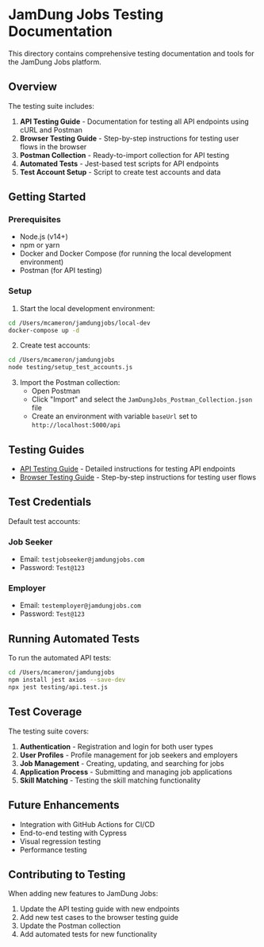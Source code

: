 # JamDung Jobs Testing Documentation

This directory contains comprehensive testing documentation and tools for the JamDung Jobs platform.

## Overview

The testing suite includes:

1. **API Testing Guide** - Documentation for testing all API endpoints using cURL and Postman
2. **Browser Testing Guide** - Step-by-step instructions for testing user flows in the browser
3. **Postman Collection** - Ready-to-import collection for API testing
4. **Automated Tests** - Jest-based test scripts for API endpoints
5. **Test Account Setup** - Script to create test accounts and data

## Getting Started

### Prerequisites

- Node.js (v14+)
- npm or yarn
- Docker and Docker Compose (for running the local development environment)
- Postman (for API testing)

### Setup

1. Start the local development environment:

```bash
cd /Users/mcameron/jamdungjobs/local-dev
docker-compose up -d
```

2. Create test accounts:

```bash
cd /Users/mcameron/jamdungjobs
node testing/setup_test_accounts.js
```

3. Import the Postman collection:
   - Open Postman
   - Click "Import" and select the `JamDungJobs_Postman_Collection.json` file
   - Create an environment with variable `baseUrl` set to `http://localhost:5000/api`

## Testing Guides

- [API Testing Guide](./api_testing_guide.md) - Detailed instructions for testing API endpoints
- [Browser Testing Guide](./browser_testing_guide.md) - Step-by-step instructions for testing user flows

## Test Credentials

Default test accounts:

### Job Seeker
- Email: `testjobseeker@jamdungjobs.com`
- Password: `Test@123`

### Employer
- Email: `testemployer@jamdungjobs.com`
- Password: `Test@123`

## Running Automated Tests

To run the automated API tests:

```bash
cd /Users/mcameron/jamdungjobs
npm install jest axios --save-dev
npx jest testing/api.test.js
```

## Test Coverage

The testing suite covers:

1. **Authentication** - Registration and login for both user types
2. **User Profiles** - Profile management for job seekers and employers
3. **Job Management** - Creating, updating, and searching for jobs
4. **Application Process** - Submitting and managing job applications
5. **Skill Matching** - Testing the skill matching functionality

## Future Enhancements

- Integration with GitHub Actions for CI/CD
- End-to-end testing with Cypress
- Visual regression testing
- Performance testing

## Contributing to Testing

When adding new features to JamDung Jobs:

1. Update the API testing guide with new endpoints
2. Add new test cases to the browser testing guide
3. Update the Postman collection
4. Add automated tests for new functionality
